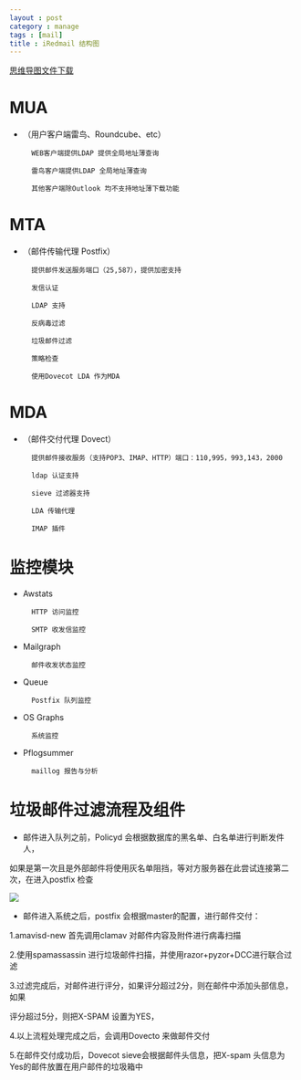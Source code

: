 ```yaml
---
layout : post
category : manage
tags : [mail]
title : iRedmail 结构图
---
```

[思维导图文件下载](#)
# MUA
- （用户客户端雷鸟、Roundcube、etc）
        WEB客户端提供LDAP 提供全局地址薄查询
        雷鸟客户端提供LDAP 全局地址薄查询
        其他客户端除Outlook 均不支持地址薄下载功能
# MTA
- （邮件传输代理 Postfix）
        提供邮件发送服务端口（25,587），提供加密支持
        发信认证
        LDAP 支持
        反病毒过滤
        垃圾邮件过滤
        策略检查
        使用Dovecot LDA 作为MDA 
# MDA 
- （邮件交付代理 Dovect）
        提供邮件接收服务（支持POP3、IMAP、HTTP）端口：110,995，993,143，2000
        ldap 认证支持
        sieve 过滤器支持
        LDA 传输代理
        IMAP 插件
# 监控模块
- Awstats
        HTTP 访问监控
        SMTP 收发信监控
- Mailgraph
        邮件收发状态监控
- Queue
        Postfix 队列监控
- OS Graphs
        系统监控 
- Pflogsummer
        maillog 报告与分析
# 垃圾邮件过滤流程及组件
- 邮件进入队列之前，Policyd 会根据数据库的黑名单、白名单进行判断发件人，
如果是第一次且是外部邮件将使用灰名单阻挡，等对方服务器在此尝试连接第二次，在进入postfix 检查
<html><img src="images/6n99nc9f5lpem3a0dsoom7avgu.jpg">
- 邮件进入系统之后，postfix 会根据master的配置，进行邮件交付：
1.amavisd-new 首先调用clamav 对邮件内容及附件进行病毒扫描
2.使用spamassassin 进行垃圾邮件扫描，并使用razor+pyzor+DCC进行联合过滤
3.过滤完成后，对邮件进行评分，如果评分超过2分，则在邮件中添加头部信息，如果
   评分超过5分，则把X-SPAM 设置为YES，
4.以上流程处理完成之后，会调用Dovecto 来做邮件交付
5.在邮件交付成功后，Dovecot sieve会根据邮件头信息，把X-spam 头信息为Yes的邮件放置在用户邮件的垃圾箱中